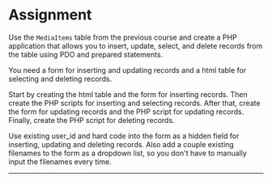 # Assignment
Use the `MediaItems` table from the previous course and create a PHP application that allows you to insert, update, select, and delete records from the table using PDO and prepared statements.

You need a form for inserting and updating records and a html table for selecting and deleting records.

Start by creating the html table and the form for inserting records. Then create the PHP scripts for inserting and selecting records. After that, create the form for updating records and the PHP script for updating records. Finally, create the PHP script for deleting records.

Use existing user_id and hard code into the form as a hidden field for inserting, updating and deleting records. Also add a couple existing filenames to the form as a dropdown list, so you don't have to manually input the filenames every time.

---
